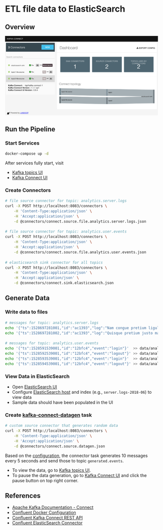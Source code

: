 # ETL file data to ElasticSearch

## Overview

![overview](./docs/overview.png)

## Run the Pipeline

### Start Services

```bash
docker-compose up -d
```

After services fully start, visit

- [Kafka topics UI](http://localhost:8000)
- [Kafka Connect UI](http://localhost:8001)

### Create Connectors

```bash
# file source connector for topic: analytics.server.logs
curl -X POST http://localhost:8083/connectors \
    -H 'Content-Type:application/json' \
    -H 'Accept:application/json' \
    -d @connectors/connect.source.file.analytics.server.logs.json

# file source connector for topic: analytics.user.events
curl -X POST http://localhost:8083/connectors \
    -H 'Content-Type:application/json' \
    -H 'Accept:application/json' \
    -d @connectors/connect.source.file.analytics.user.events.json

# elasticsearch sink connector for all topics
curl -X POST http://localhost:8083/connectors \
    -H 'Content-Type:application/json' \
    -H 'Accept:application/json' \
    -d @connectors/connect.sink.elasticsearch.json
```

## Generate Data

### Write data to files

```bash
# messages for topic: analytics.server.logs
echo '{"ts":1528697281001,"id":"ac1393","log":"Nam congue pretium ligula, ac susc ."}' >> data/analytics.server.logs.txt
echo '{"ts":1528697281002,"id":"ac1393","log":"Quisque pretium justo massa, ac laet"}' >> data/analytics.server.logs.txt

# messages for topic: analytics.user.events
echo '{"ts":1528591539001,"id":"12bfc4","event":"login"}'  >> data/analytics.user.events.txt
echo '{"ts":1528592539001,"id":"12bfc4","event":"logout"}' >> data/analytics.user.events.txt
echo '{"ts":1528593539001,"id":"12bfc4","event":"login"}'  >> data/analytics.user.events.txt
echo '{"ts":1528594539001,"id":"12bfc4","event":"logout"}' >> data/analytics.user.events.txt
```

### View Data in ElasticSearch

- Open [ElasticSearch UI](http://localhost:1358)
- Configure [ElasticSearch host](http://localhost:9200) and index (e.g., `server.logs-2018-06`) to view data
- Sample data should have been populated in the UI

### Create [kafka-connect-datagen](https://github.com/xushiyan/kafka-connect-datagen) task

```bash
# custom source connector that generates random data
curl -X POST http://localhost:8083/connectors \
    -H 'Content-Type:application/json' \
    -H 'Accept:application/json' \
    -d @connectors/connect.source.datagen.json
```

Based on the [configuration](./connectors/connect.source.datagen.json), the connector task generates 10 messages every 5 seconds and send those to topic `generated.events`.

- To view the data, go to [Kafka topics UI](http://localhost:8000/#/cluster/default/topic/n/generated.events/).
- To pause the data generation, go to [Kafka Connect UI](http://localhost:8001/#/cluster/kafka-connect-1/connector/connect.source.datagen) and click the pause button on top right corner.

## References

- [Apache Kafka Documentation - Connect](https://kafka.apache.org/documentation/#connect)
- [Confluent Docker Configuration](https://docs.confluent.io/current/installation/docker/docs/configuration.html)
- [Confluent Kafka Connect REST API](https://docs.confluent.io/current/connect/references/restapi.html)
- [Confluent ElasticSearch Connector](https://docs.confluent.io/current/connect/connect-elasticsearch/docs/elasticsearch_connector.html)
